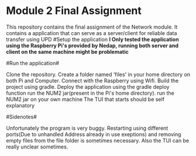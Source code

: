 # Module 2 Final Assignment
This repository contains the final assignment of the Network module.
It contains a application that can serve as a server/client for reliable data transfer using UPD
#Setup the application
**I Only tested the application using the Raspberry Pi's provided by Nedap, running both server and client on the same machine might be problematic**

#Run the application#

Clone the repository.
Create a folder named 'files' in your home directory on both Pi and Computer.
Connect with the Raspberry using Wifi.
Build the project using gradle.
Deploy the application using the gradle deploy function
run the NUM2 jar(present in the Pi's home directory).
run the NUM2 jar on your own machine
The TUI that starts should be self explanatory


#Sidenotes#

Unfortunately the program is very buggy. Restarting using different ports(Due to unhandled Address already in use exeptions) and removing empty files from the file folder is sometimes necessary. Also the TUI can be really unclear sometimes. 
